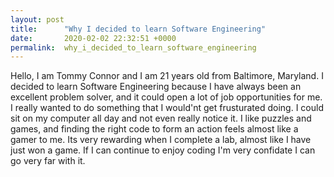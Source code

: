```yaml
---
layout: post
title:      "Why I decided to learn Software Engineering"
date:       2020-02-02 22:32:51 +0000
permalink:  why_i_decided_to_learn_software_engineering
---
```



Hello, I am Tommy Connor and I am 21 years old from Baltimore, Maryland.  I decided to learn Software Engineering because I have always been an excellent problem solver, and it could open a lot of job opportunities for me. I really wanted to do something that I would'nt get frusturated doing. I could sit on my computer all day and not even really notice it. I like puzzles and games, and finding the right code to form an action feels almost like a gamer to me. Its very rewarding when I complete a lab, almost like I have just won a game. If I can continue to enjoy coding I'm very confidate I can go very far with it.
